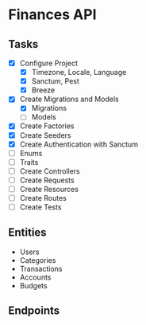 # Finances API

## Tasks
- [X] Configure Project
    - [X] Timezone, Locale, Language
    - [X] Sanctum, Pest
    - [X] Breeze
- [X] Create Migrations and Models
    - [X] Migrations
    - [ ] Models
- [X] Create Factories
- [X] Create Seeders
- [X] Create Authentication with Sanctum
- [ ] Enums
- [ ] Traits
- [ ] Create Controllers
- [ ] Create Requests
- [ ] Create Resources
- [ ] Create Routes
- [ ] Create Tests

## Entities
- Users
- Categories
- Transactions
- Accounts
- Budgets

## Endpoints

